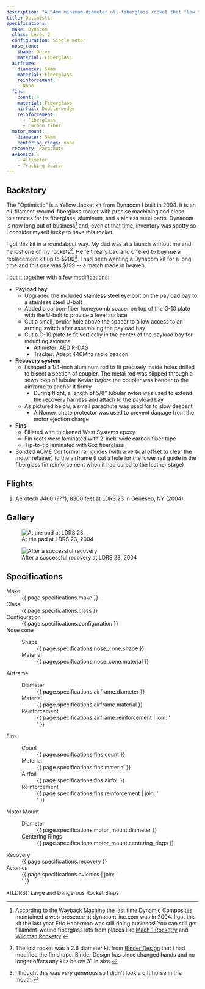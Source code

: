 ```yaml
---
description: "A 54mm minimum-diameter all-fiberglass rocket that flew to 8300 ft. in 2004"
title: Optimistic
specifications:
  make: Dynacom
  class: Level 2
  configuration: Single motor
  nose_cone:
    shape: Ogive
    material: Fiberglass
  airframe:
    diameter: 54mm
    material: Fiberglass
    reinforcement:
    - None
  fins:
    count: 4
    material: Fiberglass
    airfoil: Double-wedge
    reinforcement:
      - Fiberglass
      - Carbon fiber
  motor_mount:
    diameter: 54mm
    centering_rings: none
  recovery: Parachute
  avionics:
    - Altimeter
    - Tracking beacon
---
```


## Backstory

The "Optimistic" is a Yellow Jacket kit from Dynacom I built in 2004.
It is an all-filament-wound-fiberglass rocket with precise machining and close tolerances for its fiberglass, aluminum, and stainless steel parts.
Dynacom is now long out of business[^1] and, even at that time, inventory was spotty so I consider myself lucky to have this rocket.

I got this kit in a roundabout way.
My dad was at a launch without me and he lost one of my rockets[^2].
He felt really bad and offered to buy me a replacement kit up to $200[^3].
I had been wanting a Dynacom kit for a long time and this one was $199 -- a match made in heaven.

I put it together with a few modifications:

- **Payload bay**
  - Upgraded the included stainless steel eye bolt on the payload bay to a stainless steel U-bolt
  - Added a carbon-fiber honeycomb spacer on top of the G-10 plate with the U-bolt to provide a level surface
  - Cut a small, ovular hole above the spacer to allow access to an arming switch after assembling the payload bay
  - Cut a G-10 plate to fit vertically in the center of the payload bay for mounting avionics
    - Altimeter: AED R-DAS
    - Tracker: Adept 440Mhz radio beacon
- **Recovery system**
  - I shaped a 1/4-inch aluminum rod to fit precisely inside holes drilled to bisect a section of coupler. The metal rod was slipped through a sewn loop of tubular Kevlar _before_ the coupler was bonder to the airframe to anchor it firmly.
    - During flight, a length of 5/8" tubular nylon was used to extend the recovery harness and attach to the payload bay
  - As pictured below, a small parachute was used for to slow descent
    - A Nomex chute protector was used to prevent damage from the motor ejection charge
- **Fins**
  - Filleted with thickened West Systems epoxy
  - Fin roots were laminated with 2-inch-wide carbon fiber tape
  - Tip-to-tip laminated with 6oz fiberglass
- Bonded ACME Conformal rail guides (with a vertical offset to clear the motor retainer) to the airframe (I cut a hole for the lower rail guide in the fiberglass fin reinforcement when it had cured to the leather stage)

## Flights

1. Aerotech J460 (???), 8300 feet at LDRS 23 in Geneseo, NY (2004)

## Gallery

<figure class="r3x2">
  <div class="placeholder"></div>
  <img src="{{ "/assets/photos/2004-optimistic-pre-flight.jpg" | absolute_url }}" alt="At the pad at LDRS 23" />
  <figcaption>At the pad at LDRS 23, 2004</figcaption>
</figure>

<figure class="r3x2">
  <div class="placeholder"></div>
  <img src="{{ "/assets/photos/2004-optimistic-recovery.jpg" | absolute_url }}" alt="After a successful recovery" />
  <figcaption>After a successful recovery at LDRS 23, 2004</figcaption>
</figure>

## Specifications

<dl class="specifications">
  <dt>Make</dt>
  <dd>{{ page.specifications.make }}</dd>
  <dt>Class</dt>
  <dd>{{ page.specifications.class }}</dd>
  <dt>Configuration</dt>
  <dd>{{ page.specifications.configuration }}</dd>
  <dt>Nose cone</dt>
  <dd><dl>
  <dt>Shape</dt>
  <dd>{{ page.specifications.nose_cone.shape }}</dd>
  <dt>Material</dt>
  <dd>{{ page.specifications.nose_cone.material }}</dd>
  </dl></dd>
  <dt>Airframe</dt>
  <dd><dl>
  <dt>Diameter</dt>
  <dd>{{ page.specifications.airframe.diameter }}</dd>
  <dt>Material</dt>
  <dd>{{ page.specifications.airframe.material }}</dd>
  <dt>Reinforcement</dt>
  <dd>{{ page.specifications.airframe.reinforcement | join: '</dd><dd>' }}</dd>
  </dl></dd>
  <dt>Fins</dt>
  <dd><dl>
  <dt>Count</dt>
  <dd>{{ page.specifications.fins.count }}</dd>
  <dt>Material</dt>
  <dd>{{ page.specifications.fins.material }}</dd>
  <dt>Airfoil</dt>
  <dd>{{ page.specifications.fins.airfoil }}</dd>
  <dt>Reinforcement</dt>
  <dd>{{ page.specifications.fins.reinforcement | join: '</dd><dd>' }}</dd>
  </dl></dd>
  <dt>Motor Mount</dt>
  <dd><dl>
  <dt>Diameter</dt>
  <dd>{{ page.specifications.motor_mount.diameter }}</dd>
  <dt>Centering Rings</dt>
  <dd>{{ page.specifications.motor_mount.centering_rings }}</dd>
  </dl></dd>
  <dt>Recovery</dt>
  <dd>{{ page.specifications.recovery }}</dd>
  <dt>Avionics</dt>
  <dd>{{ page.specifications.avionics | join: '</dd><dd>' }}</dd>
</dl>

*[LDRS]: Large and Dangerous Rocket Ships

[^1]: [According to the Wayback Machine][1] the last time Dynamic Composites maintained a web presence at dynacom-inc.com was in 2004. I got this kit the last year Eric Haberman was still doing business! You can still get fillament-wound fiberglass kits from places like [Mach 1 Rocketry][2] and [Wildman Rocketry][3].
[^2]: The lost rocket was a 2.6 diameter kit from [Binder Design][4] that I had modified the fin shape. Binder Design has since changed hands and no longer offers any kits below 3" in size.
[^3]: I thought this was _very_ generous so I didn't look a gift horse in the mouth.

[1]: https://web.archive.org/web/20040415000000*/dynacom-inc.com
[2]: https://www.mach1rocketry.com/
[3]: https://wildmanrocketry.com/
[4]: https://www.binderdesign.com/
